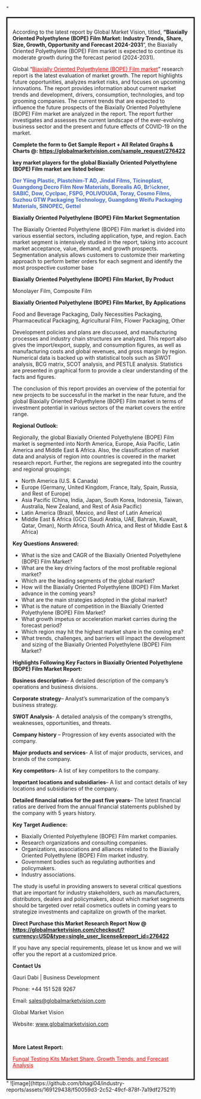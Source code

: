 "<div style='border: 3px solid black; padding: 1em;'>

According to the latest report by Global Market Vision, titled, <strong>“Biaxially Oriented Polyethylene (BOPE) Film Market: Industry Trends, Share, Size, Growth, Opportunity and Forecast 2024-2031</strong>“, the Biaxially Oriented Polyethylene (BOPE) Film market is expected to continue its moderate growth during the forecast period (2024-2031).

Global “<a style='color: #ff0000;' href='https://globalmarketvision.com/reports/global-biaxially-oriented-polyethylene-bope-film-market/276422'>Biaxially Oriented Polyethylene (BOPE) Film market</a>” research report is the latest evaluation of market growth. The report highlights future opportunities, analyzes market risks, and focuses on upcoming innovations. The report provides information about current market trends and development, drivers, consumption, technologies, and top grooming companies. The current trends that are expected to influence the future prospects of the Biaxially Oriented Polyethylene (BOPE) Film market are analyzed in the report. The report further investigates and assesses the current landscape of the ever-evolving business sector and the present and future effects of COVID-19 on the market.

<strong>Complete the form to Get Sample Report + All Related Graphs &amp; Charts @: <a style='color: #ff0000;' href='https://globalmarketvision.com/sample_request/276422?utm_source=linkedinPulse&utm_medium=SN&utm_campaign=SN'><strong>https://globalmarketvision.com/sample_request/276422</strong></a></strong>

<strong>key market players for the global Biaxially Oriented Polyethylene (BOPE) Film market are listed below:</strong>

<strong style='color: #4169e1;'>Der Yiing Plastic, Plastchim-T AD, Jindal Films, Ticinoplast, Guangdong Decro Film New Materials, Borealis AG, Br¼ckner, SABIC, Dow, Cyclpac, FSPG, POLIVOUGA, Toray, Cosmo Films, Suzhou GTW Packaging Technology, Guangdong Weifu Packaging Materials, SINOPEC, Gettel</strong>

<strong>Biaxially Oriented Polyethylene (BOPE) Film Market Segmentation</strong>

The Biaxially Oriented Polyethylene (BOPE) Film market is divided into various essential sectors, including application, type, and region. Each market segment is intensively studied in the report, taking into account market acceptance, value, demand, and growth prospects. Segmentation analysis allows customers to customize their marketing approach to perform better orders for each segment and identify the most prospective customer base

<strong>Biaxially Oriented Polyethylene (BOPE) Film Market, By Product</strong>

Monolayer Film, Composite Film

<strong>Biaxially Oriented Polyethylene (BOPE) Film Market, By Applications</strong>

Food and Beverage Packaging, Daily Necessities Packaging, Pharmaceutical Packaging, Agricultural Film, Flower Packaging, Other

Development policies and plans are discussed, and manufacturing processes and industry chain structures are analyzed. This report also gives the import/export, supply, and consumption figures, as well as manufacturing costs and global revenues, and gross margin by region. Numerical data is backed up with statistical tools such as SWOT analysis, BCG matrix, SCOT analysis, and PESTLE analysis. Statistics are presented in graphical form to provide a clear understanding of the facts and figures.

The conclusion of this report provides an overview of the potential for new projects to be successful in the market in the near future, and the global Biaxially Oriented Polyethylene (BOPE) Film market in terms of investment potential in various sectors of the market covers the entire range.

<strong>Regional Outlook:</strong>

Regionally, the global Biaxially Oriented Polyethylene (BOPE) Film market is segmented into North America, Europe, Asia Pacific, Latin America and Middle East &amp; Africa. Also, the classification of market data and analysis of region into countries is covered in the market research report. Further, the regions are segregated into the country and regional groupings:
<ul>
  <li>North America (U.S. &amp; Canada)</li>
  <li>Europe (Germany, United Kingdom, France, Italy, Spain, Russia, and Rest of Europe)</li>
  <li>Asia Pacific (China, India, Japan, South Korea, Indonesia, Taiwan, Australia, New Zealand, and Rest of Asia Pacific)</li>
  <li>Latin America (Brazil, Mexico, and Rest of Latin America)</li>
  <li>Middle East &amp; Africa (GCC (Saudi Arabia, UAE, Bahrain, Kuwait, Qatar, Oman), North Africa, South Africa, and Rest of Middle East &amp; Africa)</li>
</ul>
<strong>Key Questions Answered:</strong>
<ul>
  <li>What is the size and CAGR of the Biaxially Oriented Polyethylene (BOPE) Film Market?</li>
  <li>What are the key driving factors of the most profitable regional market?</li>
  <li>Which are the leading segments of the global market?</li>
  <li>How will the Biaxially Oriented Polyethylene (BOPE) Film Market advance in the coming years?</li>
  <li>What are the main strategies adopted in the global market?</li>
  <li>What is the nature of competition in the Biaxially Oriented Polyethylene (BOPE) Film Market?</li>
  <li>What growth impetus or acceleration market carries during the forecast period?</li>
  <li>Which region may hit the highest market share in the coming era?</li>
  <li>What trends, challenges, and barriers will impact the development and sizing of the Biaxially Oriented Polyethylene (BOPE) Film Market?</li>
</ul>
<strong>Highlights Following Key Factors in Biaxially Oriented Polyethylene (BOPE) Film Market Report:</strong>

<strong>Business description</strong>– A detailed description of the company’s operations and business divisions.

<strong>Corporate strategy</strong>– Analyst’s summarization of the company’s business strategy.

<strong>SWOT Analysis</strong>- A detailed analysis of the company’s strengths, weaknesses, opportunities, and threats.

<strong>Company history</strong> – Progression of key events associated with the company.

<strong>Major products and services</strong>- A list of major products, services, and brands of the company.

<strong>Key competitors</strong>– A list of key competitors to the company.

<strong>Important locations and subsidiaries</strong>– A list and contact details of key locations and subsidiaries of the company.

<strong>Detailed financial ratios for the past five years</strong>– The latest financial ratios are derived from the annual financial statements published by the company with 5 years history.

<strong>Key Target Audience:</strong>
<ul>
  <li>Biaxially Oriented Polyethylene (BOPE) Film market companies.</li>
  <li>Research organizations and consulting companies.</li>
  <li>Organizations, associations and alliances related to the Biaxially Oriented Polyethylene (BOPE) Film market industry.</li>
  <li>Government bodies such as regulating authorities and policymakers.</li>
  <li>Industry associations.</li>
</ul>
The study is useful in providing answers to several critical questions that are important for industry stakeholders, such as manufacturers, distributors, dealers and policymakers, about which market segments should be targeted over retail cosmetics outlets in coming years to strategize investments and capitalize on growth of the market.

<strong>Direct Purchase this Market Research Report Now @ </strong><strong><a style='color: #ff0000;' href='https://globalmarketvision.com/checkout/?currency=USD&type=single_user_license&report_id=276422?utm_source=linkedinPulse&utm_medium=SN&utm_campaign=SN'><strong>https://globalmarketvision.com/checkout/?currency=USD&type=single_user_license&report_id=276422</strong></a></strong>

If you have any special requirements, please let us know and we will offer you the report at a customized price.
<p id='ember58' class='ember-view reader-content-blocks__paragraph'><strong>Contact Us</strong></p>
<p id='ember59' class='ember-view reader-content-blocks__paragraph'>Gauri Dabi | Business Development</p>
<p id='ember60' class='ember-view reader-content-blocks__paragraph'>Phone: +44 151 528 9267</p>
Email: <a href='mailto:sales@globalmarketvision.com'>sales@globalmarketvision.com</a>

Global Market Vision

Website: <a href='http://www.globalmarketvision.com'>www.globalmarketvision.com</a>

&nbsp;

<strong>More Latest Report:</strong>

<a style='color: #ff0000;' href='https://medium.com/@apurvashinde1994/fungal-testing-kits-market-share-growth-trends-and-forecast-analysis-49a99ab75564'>Fungal Testing Kits Market Share, Growth Trends, and Forecast Analysis</a>

</div>"
![image](https://github.com/bhagi04/industry-reports/assets/169129438/f50059d3-2c52-49cf-878f-7a19df27521f)
